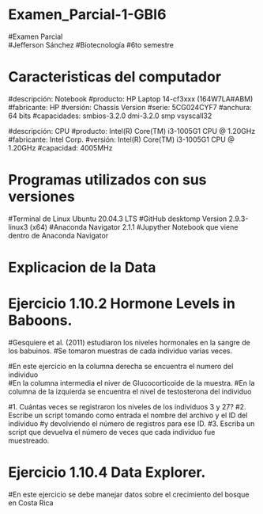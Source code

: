 
# Examen_Parcial-1-GBI6
#Examen Parcial  
#Jefferson Sánchez
#Biotecnología 
#6to semestre 
# Caracteristicas del computador 
#descripción: Notebook
#producto: HP Laptop 14-cf3xxx (164W7LA#ABM)
#fabricante: HP
#versión: Chassis Version
#serie: 5CG024CYF7
#anchura: 64 bits
#capacidades: smbios-3.2.0 dmi-3.2.0 smp vsyscall32

#descripción: CPU
#producto: Intel(R) Core(TM) i3-1005G1 CPU @ 1.20GHz
#fabricante: Intel Corp.
#versión: Intel(R) Core(TM) i3-1005G1 CPU @ 1.20GHz
#capacidad: 4005MHz
         
# Programas utilizados con sus versiones

#Terminal de Linux Ubuntu 20.04.3 LTS
#GitHub desktomp Version 2.9.3-linux3 (x64)
#Anaconda Navigator 2.1.1
#Jupyther Notebook que viene dentro de Anaconda Navigator

# **Explicacion de la Data** 

# Ejercicio 1.10.2 Hormone Levels in Baboons. 
#Gesquiere et al. (2011) estudiaron los niveles hormonales en la sangre de los babuinos. 
#Se tomaron muestras de cada individuo varias veces.

#En este ejercicio en la columna derecha se encuentra el numero del individuo  
#En la columna intermedia el niver de Glucocorticoide de la muestra.
#En la columna de la izquierda se encuentra el nivel de testosterona del individuo

#1. Cuántas veces se registraron los niveles de los individuos 3 y 27?
#2. Escribe un script tomando como entrada el nombre del archivo y el ID del individuo
#y devolviendo el número de registros para ese ID.
#3. Escriba un script que devuelva el número de veces que cada individuo fue muestreado.


# Ejercicio 1.10.4 Data Explorer. 
#En este ejercicio se debe manejar datos sobre el crecimiento del bosque en Costa Rica 
